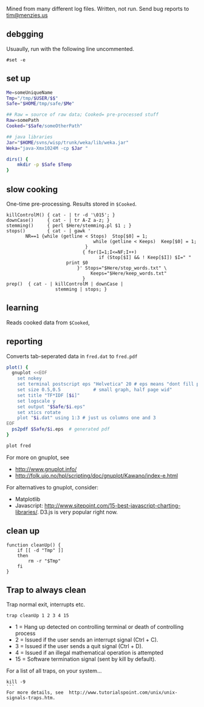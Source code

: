 Mined from many different log files. Written, not run. Send bug reports to tim@menzies.us

## debgging

Usuaully, run with the following line uncommented.

```
#set -e
```

## set up

```sh
Me=someUniqueName
Tmp="/tmp/$USER/$$"
Safe="$HOME/tmp/safe/$Me"

## Raw = source of raw data; Cooked= pre-processed stuff
Raw=somePath
Cooked="$Safe/someOtherPath"

## java libraries
Jar="$HOME/svns/wisp/trunk/weka/lib/weka.jar"
Weka="java-Xmx1024M -cp $Jar "

dirs() {
 	mkdir -p $Safe $Temp
}
```

## slow cooking

One-time pre-processing. Results stored in `$Cooked`.

```
killControlM() { cat - | tr -d '\015'; } 
downCase()     { cat - | tr A-Z a-z; }
stemming()     { perl $Here/stemming.pl $1 ; }
stops()        { cat - | gawk ' 
       NR==1 {while (getline < Stops)  Stop[$0] = 1;
					        	while (getline < Keeps)  Keep[$0] = 1; 
					      	 }
					        { for(I=1;I<=NF;I++) 
					              if (Stop[$I] && ! Keep[$I]) $I=" "
                      print $0
				      	  }' Stops="$Here/stop_words.txt" \
					           Keeps="$Here/keep_words.txt" 
					        }
prep()  { cat - | killControlM | downCase | 
                  stemming | stops; }

```

## learning

Reads cooked data from `$Cooked`,

## reporting

Converts tab-seperated data in  `fred.dat` to `fred.pdf`

```bash
plot() {
  gnuplot <<EOF
    set nokey
    set terminal postscript eps "Helvetica" 20 # eps means "dont fill page"
    set size 0.5,0.5            # small graph, half page wid"
    set title "TF*IDF [$i]"
    set logscale y
    set output "$Safe/$i.eps"
    set xtics rotate
    plot "$i.dat" using 1:3 # just us columns one and 3
EOF
  ps2pdf $Safe/$i.eps  # generated pdf
}

plot fred
```

For more on gnuplot, see 

+ http://www.gnuplot.info/
+ http://folk.uio.no/hpl/scripting/doc/gnuplot/Kawano/index-e.html

For alternatives to gnuplot, consider:

+ Matplotlib
+ Javascript: http://www.sitepoint.com/15-best-javascript-charting-libraries/. D3.js is very popular right now.



## clean up

```
function cleanUp() {
    if [[ -d "Tmp" ]]
    then
        rm -r "$Tmp"
    fi
}
```

## Trap to always clean

Trap normal exit, interrupts etc.
```
trap cleanUp 1 2 3 4 15
```

+ 1	= Hang up detected on controlling terminal or death of controlling process
+ 	2	= Issued if the user sends an interrupt signal (Ctrl + C).
+ 	3	=  Issued if the user sends a quit signal (Ctrl + D).
+ 4 = 	Issued if an illegal mathematical operation is attempted
+ 15 = 	Software termination signal (sent by kill by default).


For a list of all traps,  on your system...
````
kill -9
```
For more details, see  http://www.tutorialspoint.com/unix/unix-signals-traps.htm.


